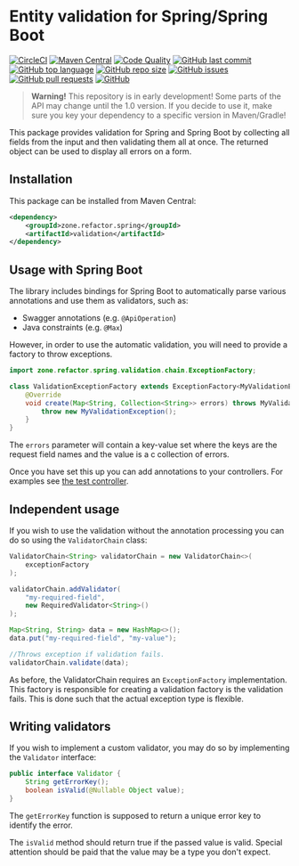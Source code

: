 # Entity validation for Spring/Spring Boot

[![CircleCI](https://img.shields.io/circleci/build/gh/refactorzone/spring-boot-validators)](https://circleci.com/gh/refactorzone/spring-boot-validators)
[![Maven Central](https://img.shields.io/maven-central/v/zone.refactor.spring/validation)](https://search.maven.org/search?q=g:zone.refactor.spring%20AND%20a:validation)
[![Code Quality](https://img.shields.io/lgtm/grade/java/g/refactorzone/spring-boot-validators.svg)](https://lgtm.com/projects/g/refactorzone/spring-boot-validators/)
[![GitHub last commit](https://img.shields.io/github/last-commit/refactorzone/spring-boot-validators)](https://github.com/refactorzone/spring-boot-validators)
[![GitHub top language](https://img.shields.io/github/languages/top/refactorzone/spring-boot-validators.svg)](https://github.com/refactorzone/spring-boot-validators)
[![GitHub repo size](https://img.shields.io/github/repo-size/refactorzone/spring-boot-validators.svg)](https://github.com/refactorzone/spring-boot-validators)
[![GitHub issues](https://img.shields.io/github/issues/refactorzone/spring-boot-validators.svg)](https://github.com/refactorzone/spring-boot-validators/issues)
[![GitHub pull requests](https://img.shields.io/github/issues-pr/refactorzone/spring-boot-validators.svg)](https://github.com/refactorzone/spring-boot-validators/pulls)
[![GitHub](https://img.shields.io/github/license/refactorzone/spring-boot-validators)](https://github.com/refactorzone/spring-boot-validators/blob/master/LICENSE.md)

> **Warning!** This repository is in early development! Some parts of the API may change until the 1.0 version.
> If you decide to use it, make sure you key your dependency to a specific version in Maven/Gradle!

This package provides validation for Spring and Spring Boot by collecting all fields from the input and then
validating them all at once. The returned object can be used to display all errors on a form.

## Installation

This package can be installed from Maven Central:

```xml
<dependency>
    <groupId>zone.refactor.spring</groupId>
    <artifactId>validation</artifactId>
</dependency>
```

## Usage with Spring Boot

The library includes bindings for Spring Boot to automatically parse various annotations and use them as validators,
such as:

- Swagger annotations (e.g. `@ApiOperation`)
- Java constraints (e.g. `@Max`)

However, in order to use the automatic validation, you will need to provide a factory to throw exceptions.

```java
import zone.refactor.spring.validation.chain.ExceptionFactory;

class ValidationExceptionFactory extends ExceptionFactory<MyValidationException> {
    @Override
    void create(Map<String, Collection<String>> errors) throws MyValidationException {
        throw new MyValidationException();
    }
}
```

The `errors` parameter will contain a key-value set where the keys are the request field names and the value is a c
collection of errors.

Once you have set this up you can add annotations to your controllers. For examples see [the test controller](https://github.com/refactorzone/spring-boot-validators/blob/master/src/test/java/zone/refactor/spring/validation/annotation/TestController.java).

## Independent usage

If you wish to use the validation without the annotation processing you can do so using the `ValidatorChain` class:

```java
ValidatorChain<String> validatorChain = new ValidatorChain<>(
    exceptionFactory
);

validatorChain.addValidator(
    "my-required-field",
    new RequiredValidator<String>()
);

Map<String, String> data = new HashMap<>();
data.put("my-required-field", "my-value");

//Throws exception if validation fails.
validatorChain.validate(data);
```

As before, the ValidatorChain requires an `ExceptionFactory` implementation. This factory is responsible
for creating a validation factory is the validation fails. This is done such that the actual exception type is flexible.

## Writing validators

If you wish to implement a custom validator, you may do so by implementing the `Validator` interface:

```java
public interface Validator {
    String getErrorKey();
    boolean isValid(@Nullable Object value);
}
```

The `getErrorKey` function is supposed to return a unique error key to identify the error.

The `isValid` method should return true if the passed value is valid. Special attention should be paid that the
value may be a type you don't expect.
